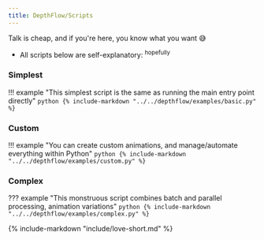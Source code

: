 ```yaml
---
title: DepthFlow/Scripts
---
```


Talk is cheap, and if you're here, you know what you want 😅

- All scripts below are self-explanatory: <sup>hopefully</sup>

### Simplest

!!! example "This simplest script is the same as running the main entry point directly"
    ```python
    {% include-markdown "../../depthflow/examples/basic.py" %}
    ```

### Custom

!!! example "You can create custom animations, and manage/automate everything within Python"
    ```python
    {% include-markdown "../../depthflow/examples/custom.py" %}
    ```

### Complex

??? example "This monstruous script combines batch and parallel processing, animation variations"
    ```python
    {% include-markdown "../../depthflow/examples/complex.py" %}
    ```

{% include-markdown "include/love-short.md" %}
